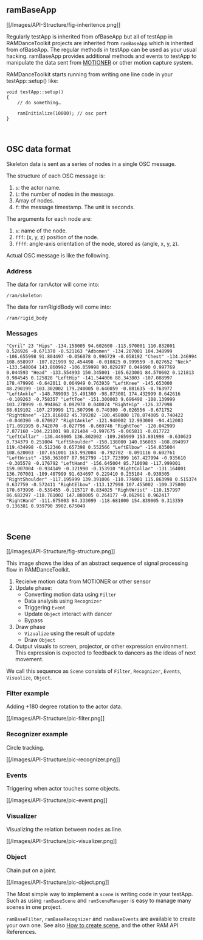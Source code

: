 ## ramBaseApp

[[/Images/API-Structure/fig-inheritence.png]]

Regularly testApp is inherited from ofBaseApp but all of testApp in RAMDanceToolkit projects are inherited from `ramBaseApp` which is inherited from ofBaseApp. The regular methods in testApp can be used as your usual hacking. ramBaseApp provides additional methods and events to testApp to manipulate the data sent from [MOTIONER](https://github.com/YCAMInterlab/Motioner) or other motion capture system. 

RAMDanceToolkit starts running from writing one line code in your testApp::setup() like:

	void testApp::setup()
	{
		// do something…
		
		ramInitialize(10000); // osc port
	}


<br>


## OSC data format
	

Skeleton data is sent as a series of nodes in a single OSC message.

The structure of each OSC message is:

1. `s`: the actor name.
2. `i`: the number of nodes in the message.
3. Array of nodes.
4. `f`: the message timestamp. The unit is seconds.

The arguments for each node are:

1. `s`: name of the node.
2. `fff`: (x, y, z) position of the node.
3. `ffff`: angle-axis orientation of the node, stored as (angle, x, y, z).

Actual OSC message is like the following.  

### Address

The data for ramActor will come into:

    /ram/skeleton  

The data for ramRigidBody will come into:

	/ram/rigid_body

### Messages

	"Cyril" 23 "Hips" -134.158005 94.602600 -113.970001 110.832001 0.526926 -0.671370 -0.521163 "Adbomen" -134.207001 104.348999 -106.655998 91.804497 -0.056078 0.996729 -0.058192 "Chest" -134.246994 108.658997 -107.821999 92.454498 -0.010825 0.999559 -0.027652 "Neck" -133.548004 143.860992 -106.059998 90.029297 0.049690 0.997769 0.044593 "Head" -133.554993 150.345001 -105.623001 84.570602 0.121813 0.984545 0.125828 "LeftHip" -141.544006 88.343803 -107.088997 178.479996 -0.642011 0.064949 0.763939 "LeftKnee" -145.653000 48.290199 -103.302002 179.240005 0.640059 -0.081635 -0.763977 "LeftAnkle" -148.789993 15.491300 -98.873001 174.432999 0.642616 -0.109263 -0.758357 "LeftToe" -151.300003 9.696490 -108.139999 103.278999 -0.994862 0.092970 0.040074 "RightHip" -126.377998 88.619102 -107.279999 171.507996 0.740300 -0.026556 -0.671752 "RightKnee" -123.816002 45.709202 -100.458000 170.074005 0.740422 -0.040390 -0.670927 "RightAnkle" -121.940002 12.993000 -94.412003 171.091995 0.742070 -0.027796 -0.669746 "RightToe" -120.042999 7.877160 -104.221001 98.821404 -0.997675 -0.065811 -0.017722 "LeftCollar" -136.449005 136.802002 -109.265999 153.891998 -0.630623 0.734379 0.251004 "LeftShoulder" -150.138000 140.856003 -108.894997 119.434998 -0.512346 0.657398 0.552566 "LeftElbow" -154.035004 108.620003 -107.651001 163.992004 -0.792702 -0.091116 0.602761 "LeftWrist" -158.363007 87.962799 -117.723999 167.427994 -0.935610 -0.305578 -0.176792 "LeftHand" -156.645004 85.710098 -117.999001 159.007004 -0.934149 -0.321990 -0.153910 "RightCollar" -131.164001 136.707001 -109.487999 91.634697 0.229410 0.255104 -0.939305 "RightShoulder" -117.195999 139.391006 -110.776001 115.863998 0.515374 0.637759 -0.572411 "RightElbow" -113.127998 107.455002 -109.375000 170.673996 -0.539455 -0.115717 0.834025 "RightWrist" -110.157997 86.682297 -118.761002 147.880005 0.264177 -0.062961 0.962417 "RightHand" -111.675003 84.333099 -118.681000 154.839005 0.313359 0.136381 0.939790 3902.675049

<br>


## Scene
 
 
[[/Images/API-Structure/fig-structure.png]]

This image shows the idea of an abstract sequence of signal processing flow in RAMDanceToolkit.  

1. Recieive motion data from MOTIONER or other sensor
2. Update phase:
	- Converting motion data using `Filter`
	- Data analysis using `Recognizer`
	- Triggering `Event` 
	- Update `Object` interact with dancer
	- Bypass 
3. Draw phase
 	- `Vizualize` using the result of update
 	- Draw `Object`
4. Output visuals to screen, projector, or other expression environment. This expression is expected to feedback to dancers as the ideas of next movement.


We call this sequence as `Scene` consists of `Filter`, `Recognizer`, `Events`, `Visualize`, `Object`.   


### Filter example

Adding +180 degree rotation to the actor data.

[[/Images/API-Structure/pic-filter.png]]


### Recognizer example

Circle tracking.

[[/Images/API-Structure/pic-recognizer.png]]


### Events

Triggering when actor touches some objects.

[[/Images/API-Structure/pic-event.png]]


### Visualizer

Visualizing the relation between nodes as line. 

[[/Images/API-Structure/pic-visualizer.png]]


### Object

Chain put on a joint.

[[/Images/API-Structure/pic-object.png]]


The Most simple way to implement a `scene` is writing code in your testApp. Such as using `ramBaseScene` and `ramSceneManager` is easy to manage many scenes in one project.

`ramBaseFilter`, `ramBaseRecognizer` and `ramBaseEvents` are available to create your own one. See also [How to create scene](How-to-create-Scene), and the other RAM API References.


